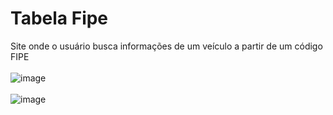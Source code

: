 # Tabela Fipe
Site onde o usuário busca informações de um veículo a partir de um código FIPE
<br>
<br>
![image](https://user-images.githubusercontent.com/70721670/138611015-6fb8c885-7edb-4e20-b5b8-f519af87427e.png)
<br>
<br>
![image](https://user-images.githubusercontent.com/70721670/138611049-af850a1e-ae9b-4215-ae96-123582da24ca.png)
